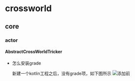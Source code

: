 # crossworld

## core

### actor

#### AbstractCrossWorldTricker

- 怎么安装grade
	
	新建一个kotlin工程之后，没有grade项，如下图所示 ![添加前](D:\youzu\image\pregrade.jpg)





	
